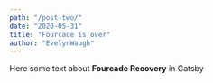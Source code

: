 ```yaml
---
path: "/post-two/"
date: "2020-05-31"
title: "Fourcade is over"
author: "EvelynWaugh"
---
```


Here some text about **Fourcade Recovery** in Gatsby 
